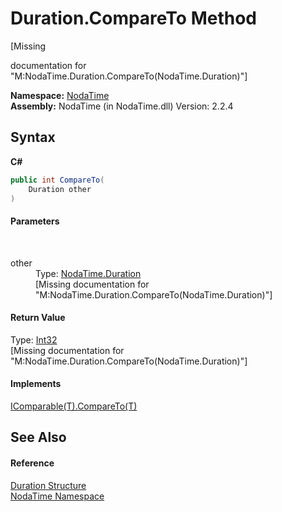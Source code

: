 # Duration.CompareTo Method 
 

\[Missing <summary> documentation for "M:NodaTime.Duration.CompareTo(NodaTime.Duration)"\]

**Namespace:**&nbsp;<a href="N_NodaTime">NodaTime</a><br />**Assembly:**&nbsp;NodaTime (in NodaTime.dll) Version: 2.2.4

## Syntax

**C#**<br />
``` C#
public int CompareTo(
	Duration other
)
```


#### Parameters
&nbsp;<dl><dt>other</dt><dd>Type: <a href="T_NodaTime_Duration">NodaTime.Duration</a><br />\[Missing <param name="other"/> documentation for "M:NodaTime.Duration.CompareTo(NodaTime.Duration)"\]</dd></dl>

#### Return Value
Type: <a href="http://msdn2.microsoft.com/en-us/library/td2s409d" target="_blank">Int32</a><br />\[Missing <returns> documentation for "M:NodaTime.Duration.CompareTo(NodaTime.Duration)"\]

#### Implements
<a href="http://msdn2.microsoft.com/en-us/library/43hc6wht" target="_blank">IComparable(T).CompareTo(T)</a><br />

## See Also


#### Reference
<a href="T_NodaTime_Duration">Duration Structure</a><br /><a href="N_NodaTime">NodaTime Namespace</a><br />